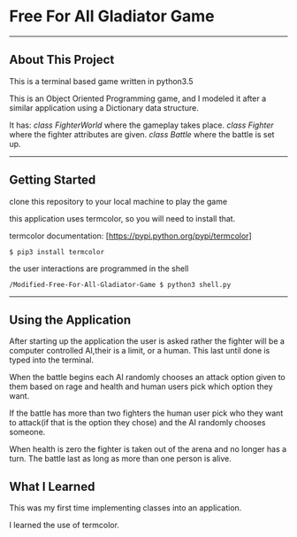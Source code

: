 # Free For All Gladiator Game
___
## About This Project
This is a terminal based game written in python3.5


This is an Object Oriented Programming game, and I modeled it after a similar 
application using a Dictionary data structure. 

It has:
  *class FighterWorld* where the gameplay takes place.
  *class Fighter* where the fighter attributes are given.
  *class Battle* where the battle is set up.

___

## Getting Started
clone this repository to your local machine to play the game

this application uses termcolor, so you will need to install that.


termcolor documentation: [https://pypi.python.org/pypi/termcolor]


```$ pip3 install termcolor```


the user interactions are programmed in the shell


```/Modified-Free-For-All-Gladiator-Game $ python3 shell.py```
___

## Using the Application
After starting up the application the user is asked rather the fighter will be a computer controlled AI,their is a limit, or a human. This last until done is typed into the terminal.


When the battle begins each AI randomly chooses an attack option given to them based on rage and health and human users pick which option they want.


If the battle has more than two fighters the human user pick who they want to attack(if that is the option they chose) and the AI randomly chooses someone.


When health is zero the fighter is taken out of the arena and no longer has a turn. The battle last as long as more than one person is alive.


## What I Learned
This was my first time implementing classes into an application.


I learned the use of termcolor.
